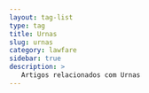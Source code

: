 ```yaml
---
layout: tag-list
type: tag
title: Urnas
slug: urnas
category: lawfare
sidebar: true
description: >
   Artigos relacionados com Urnas
---
```

